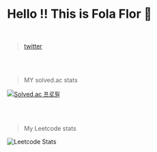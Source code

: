 # Hello !! This is Fola Flor 🌟

</br>

> [twitter]( https://twitter.com/dpcalFola )

</br>




</br>

> MY solved.ac stats

[![Solved.ac
프로필](http://mazassumnida.wtf/api/v2/generate_badge?boj=dpcalfola)](https://solved.ac/dpcalfola)

</br>
</br>

> My Leetcode stats

![Leetcode Stats](https://leetcode.card.workers.dev/?username=dpcalfola&theme=nord&width=400)


<!--
**dpcalfola/dpcalfola** is a ✨ _special_ ✨ repository because its `README.md` (this file) appears on your GitHub profile.

Here are some ideas to get you started:

- 🔭 I’m currently working on ...
- 🌱 I’m currently learning ...
- 👯 I’m looking to collaborate on ...
- 🤔 I’m looking for help with ...
- 💬 Ask me about ...
- 📫 How to reach me: ...
- 😄 Pronouns: ...
- ⚡ Fun fact: ...
-->
